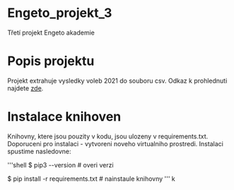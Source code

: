 # Engeto_projekt_3
Třetí projekt Engeto akademie
# Popis projektu
Projekt extrahuje vysledky voleb 2021 do souboru csv. Odkaz k prohlednuti najdete [zde](https://volby.cz/pls/ps2021/ps3?xjazyk=CZ).
# Instalace knihoven
Knihovny, ktere jsou pouzity v kodu, jsou ulozeny v requirements.txt. Doporuceni pro instalaci - vytvoreni noveho virtualniho prostredi.
Instalaci spustime nasledovne:

'''shell
$ pip3 --version                        # overi verzi

$ pip install -r requirements.txt       # nainstaule knihovny
'''
k


